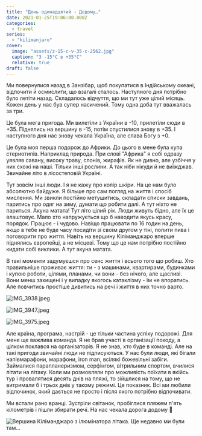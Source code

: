 ```yaml
---
title: "День одинадцятий - Додому…"
date: 2021-01-25T19:06:00.000Z
categories:
  - travel
series:
  - "kilimanjaro"
cover:
  image: "assets/z-15-c-v-35-c-2562.jpg"
  caption: "З -15°C в +35°C"
  relative: true
draft: false
---
```


Ми повернулися назад в Занзібар, щоб покупатися в Індійському океані, відпочити й осмислити, що взагалі сталось. Наступного дня потрібно було летіти назад. Складалось відчуття, що ми тут уже цілий місяць. Кожен день у нас був супер насичений. Тому одна доба тут вважалась за три.

Це була мега пригода. Ми вилетіли з України в -10, прилетіли сюди в +35. Піднялись на вершину в -15, потім спустилися знову в +35. І наступного дня нас знову чекала Україна, але слава Богу з +0.

Це була моя перша подорож до Африки. До цього в мене була купа стериотипів. Наприклад природа. При слові "Африка" я собі одразу уявляв савану, високу траву, слонів, жирафів. Як не дивно, але узбіччя у них схожі на наші. Тільки інші рослини. А так ніби нікуди й не виїжджав. Звичайне літо в лісостеповій Україні.

Тут зовсім інші люди. І я не кажу про колір шкіри. На це нам було абсолютно байдуже. Я більше про сам погляд на життя і спосіб мислення. Ми звикли постійно метушитись, складати списки завдань, паритись про одяг на зиму, думати що робити далі. А тут ніхто не париться. Акуна матата! Тут літо цілий рік. Люди живуть бідно, але їх це влаштовує. Мало хто напружується що б наводити якусь красу, порядок. Працює - і чудово. Навіщо працювати по 16 годин на день, якщо в тебе не буде часу посидіти зі своїм другом у тіні, попити пива і поговорити про життя. Навіть на вершину Кіліманджаро вперше піднялись європейці, а не місцеві. Тому що це нам потрібно постійно кидати собі виклики. А тут акуна матата.

В такі моменти задумуєшся про сенс життя і всього того що робиш. Хто правильніше проживає життя: ти - з машинами, квартирами, будинками і купою роботи, цілями, планами, чи вони - без нічого, але щасливі. Вони менш захищені і у випадку якогось катаклізму - їм не впоратись. Але повчитись простіше дивитись на речі і життя в них точно варто.

![IMG_3938.jpeg](assets/img-3938-e9de.jpg)

![IMG_3947.jpeg](assets/img-3947-c7b7.jpg)

![IMG_3975.jpeg](assets/img-3975-4f32.jpg)

Але країна, програма, настрій - це тільки частина успіху подорожі. Для мене ще важлива команда. Я не брав участі в організації походу, а цілком поклався на організаторів. Я не знав, хто буде в команді. Але на такі пригоди звичайні люди не підписуються. У нас були люди, які бігали напівмарафони, марафони, iron man, всілякі божевільні забіги. Займалися парапланеризмом, серфінгом, вітрильним спортом, вчилися літати на літаку. Коли ми розмовляли про можливість поїхати в якійсь тур і провалятися десять днів на пляжі, то зійшлися на тому, що не витримали б і трьох днів у такому режимі. Це показник. Всі ми любили відпочинок, який дається не просто і після якого потрібно відпочивати.

Ми встали рано вранці. Зустріли світанок, пробіглися пляжем п'ять кілометрів і пішли збирати речі. На нас чекала дорога додому 🙂

![Вершина Кіліманджаро з ілюмінатора літака. Ще недавно ми були там…](assets/vershina-kilimandzharo-z-ilyuminatora-litaka-sche-nedavno-mi-buli-tam-56db.jpg "Вершина Кіліманджаро з ілюмінатора літака. Ще недавно ми були там…")
